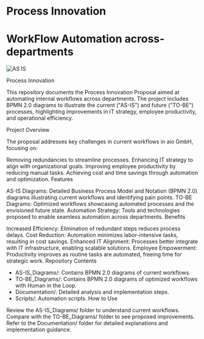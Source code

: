# Process Innovation
# WorkFlow Automation across-departments

![AS IS]()


Process Innovation 

This repository documents the Process Innovation Proposal aimed at automating internal workflows across departments. The project includes BPMN 2.0 diagrams to illustrate the current ("AS-IS") and future ("TO-BE") processes, highlighting improvements in IT strategy, employee productivity, and operational efficiency.

Project Overview

The proposal addresses key challenges in current workflows in aio GmbH, focusing on:

Removing redundancies to streamline processes.
Enhancing IT strategy to align with organizational goals.
Improving employee productivity by reducing manual tasks.
Achieving cost and time savings through automation and optimization.
Features

AS-IS Diagrams:
Detailed Business Process Model and Notation (BPMN 2.0) diagrams illustrating current workflows and identifying pain points.
TO-BE Diagrams:
Optimized workflows showcasing automated processes and the envisioned future state.
Automation Strategy:
Tools and technologies proposed to enable seamless automation across departments.
Benefits

Increased Efficiency: Elimination of redundant steps reduces process delays.
Cost Reduction: Automation minimizes labor-intensive tasks, resulting in cost savings.
Enhanced IT Alignment: Processes better integrate with IT infrastructure, enabling scalable solutions.
Employee Empowerment: Productivity improves as routine tasks are automated, freeing time for strategic work.
Repository Contents

* AS-IS_Diagrams/: Contains BPMN 2.0 diagrams of current workflows.
* TO-BE_Diagrams/: Contains BPMN 2.0 diagrams of optimized workflows with Human in the Loop.
* Documentation/: Detailed analysis and implementation steps.
* Scripts/: Automation scripts.
How to Use

Review the AS-IS_Diagrams/ folder to understand current workflows.
Compare with the TO-BE_Diagrams/ folder to see proposed improvements.
Refer to the Documentation/ folder for detailed explanations and implementation guidance.

